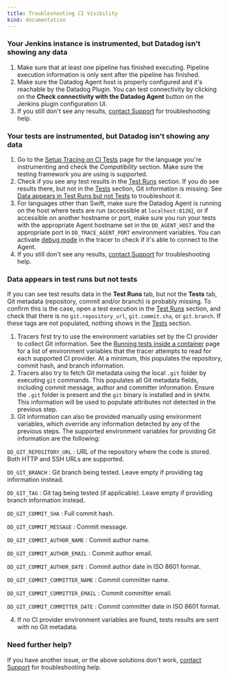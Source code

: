 ```yaml
---
title: Troubleshooting CI Visibility
kind: documentation
---
```


### Your Jenkins instance is instrumented, but Datadog isn't showing any data

1. Make sure that at least one pipeline has finished executing. Pipeline execution information is only sent after the pipeline has finished.
2. Make sure the Datadog Agent host is properly configured and it's reachable by the Datadog Plugin. You can test connectivity by clicking on the **Check connectivity with the Datadog Agent** button on the Jenkins plugin configuration UI.
3. If you still don't see any results, [contact Support][1] for troubleshooting help.

### Your tests are instrumented, but Datadog isn't showing any data

1. Go to the [Setup Tracing on CI Tests][2] page for the language you're instrumenting and check the _Compatibility_ section. Make sure the testing framework you are using is supported.
2. Check if you see any test results in the [Test Runs][3] section. If you do see results there, but not in the [Tests][4] section, Git information is missing. See [Data appears in Test Runs but not Tests](#data-appears-in-test-runs-but-not-tests) to troubleshoot it.
3. For languages other than Swift, make sure the Datadog Agent is running on the host where tests are run (accessible at `localhost:8126`), or if accessible on another hostname or port, make sure you run your tests with the appropriate Agent hostname set in the `DD_AGENT_HOST` and the appropriate port in `DD_TRACE_AGENT_PORT` environment variables. You can activate [debug mode][5] in the tracer to check if it's able to connect to the Agent.
4. If you still don't see any results, [contact Support][1] for troubleshooting help.

### Data appears in test runs but not tests

If you can see test results data in the **Test Runs** tab, but not the **Tests** tab, Git metadata (repository, commit and/or branch) is probably missing. To confirm this is the case, open a test execution in the [Test Runs][3] section, and check that there is no `git.repository_url`, `git.commit.sha`, or `git.branch`. If these tags are not populated, nothing shows in the [Tests][4] section.

1. Tracers first try to use the environment variables set by the CI provider to collect Git information. See the [Running tests inside a container][6] page for a list of environment variables that the tracer attempts to read for each supported CI provider. At a minimum, this populates the repository, commit hash, and branch information.
2. Tracers also try to fetch Git metadata using the local `.git` folder by executing `git` commands. This populates all Git metadata fields, including commit message, author and committer information. Ensure the `.git` folder is present and the `git` binary is installed and in `$PATH`. This information will be used to populate attributes not detected in the previous step.
3. Git information can also be provided manually using environment variables, which override any information detected by any of the previous steps. The supported environment variables for providing Git information are the following:

`DD_GIT_REPOSITORY_URL`
: URL of the repository where the code is stored. Both HTTP and SSH URLs are supported.

`DD_GIT_BRANCH`
: Git branch being tested. Leave empty if providing tag information instead.

`DD_GIT_TAG`
: Git tag being tested (if applicable). Leave empty if providing branch information instead.

`DD_GIT_COMMIT_SHA`
: Full commit hash.

`DD_GIT_COMMIT_MESSAGE`
: Commit message.

`DD_GIT_COMMIT_AUTHOR_NAME`
: Commit author name.

`DD_GIT_COMMIT_AUTHOR_EMAIL`
: Commit author email.

`DD_GIT_COMMIT_AUTHOR_DATE`
: Commit author date in ISO 8601 format.

`DD_GIT_COMMIT_COMMITTER_NAME`
: Commit committer name.

`DD_GIT_COMMIT_COMMITTER_EMAIL`
: Commit committer email.

`DD_GIT_COMMIT_COMMITTER_DATE`
: Commit committer date in ISO 8601 format.

4. If no CI provider environment variables are found, tests results are sent with no Git metadata.

### Need further help?

If you have another issue, or the above solutions don't work, [contact Support][1] for troubleshooting help.


[1]: /help/
[2]: /continuous_integration/setup_tests/
[3]: https://app.datadoghq.com/ci/test-runs
[4]: https://app.datadoghq.com/ci/test-services
[5]: /tracing/troubleshooting/tracer_debug_logs
[6]: /continuous_integration/setup_tests/containers/
